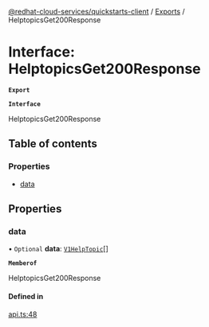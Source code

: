 [@redhat-cloud-services/quickstarts-client](../README.md) / [Exports](../modules.md) / HelptopicsGet200Response

# Interface: HelptopicsGet200Response

**`Export`**

**`Interface`**

HelptopicsGet200Response

## Table of contents

### Properties

- [data](HelptopicsGet200Response.md#data)

## Properties

### data

• `Optional` **data**: [`V1HelpTopic`](V1HelpTopic.md)[]

**`Memberof`**

HelptopicsGet200Response

#### Defined in

[api.ts:48](https://github.com/RedHatInsights/javascript-clients/blob/master/packages/quickstarts/api.ts#L48)
